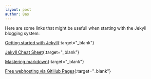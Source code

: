 ```yaml
---
layout: post
author: Bas
---
```

Here are some links that might be usefull when starting with the Jekyll blogging system: 

[Getting started with Jekyll](https://jekyllrb.com/docs/step-by-step/01-setup/){:target="_blank"}

[Jekyll Cheat Sheet](https://learn.cloudcannon.com/jekyll-cheat-sheet/){:target="_blank"}

[Mastering markdown](https://guides.github.com/features/mastering-markdown/){:target="_blank"}

[Free webhosting via GitHub Pages](https://pages.github.com/){:target="_blank"} 
